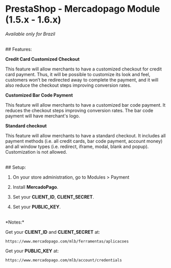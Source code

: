 # PrestaShop - Mercadopago Module (1.5.x -  1.6.x)
*Available only for Brazil*

<br />
## Features:

**Credit Card Customized Checkout**

This feature will allow merchants to have a customized checkout for credit card
payment. Thus, it will be possible to customize its look and feel, customers won’t be
redirected away to complete the payment, and it will also reduce the checkout steps
improving conversion rates.

**Customized Bar Code Payment**

This feature will allow merchants to have a customized bar code payment. It
reduces the checkout steps improving conversion rates. The bar code payment will
have merchant's logo.

**Standard checkout**

This feature will allow merchants to have a standard checkout. It includes all
payment methods (i.e. all credit cards, bar code payment, account money) and all
window types (i.e. redirect, iframe, modal, blank and popup). Customization is not allowed.

<br />
## Setup:

1. On your store administration, go to Modules > Payment

2. Install **MercadoPago**.

3. Set your **CLIENT_ID**, **CLIENT_SECRET**.

4. Set your **PUBLIC_KEY**.


<br />
*Notes:*

Get your **CLIENT_ID** and **CLIENT_SECRET** at:

	https://www.mercadopago.com/mlb/ferramentas/aplicacoes

Get your **PUBLIC_KEY** at:

	https://www.mercadopago.com/mlb/account/credentials
